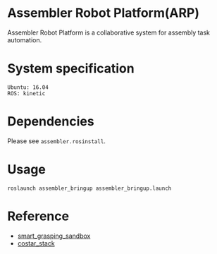 # Assembler Robot Platform(ARP)
Assembler Robot Platform is a collaborative system for assembly task automation.

# System specification
```
Ubuntu: 16.04
ROS: kinetic
```

# Dependencies

Please see `assembler.rosinstall`.

# Usage
```
roslaunch assembler_bringup assembler_bringup.launch
```

# Reference
- [smart_grasping_sandbox](https://github.com/shadow-robot/smart_grasping_sandbox/)
- [costar_stack](https://github.com/cpaxton/costar_stack)

